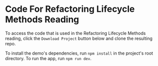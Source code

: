 # Code For Refactoring Lifecycle Methods Reading

To access the code that is used in the Refactoring Lifecycle Methods reading,
click the `Download Project` button below and clone the resulting repo.

To install the demo's dependencies, run `npm install` in the project's root
directory. To run the app, run `npm run dev`.
